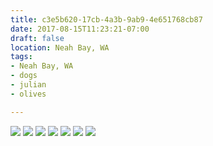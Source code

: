 ```yaml
---
title: c3e5b620-17cb-4a3b-9ab9-4e651768cb87
date: 2017-08-15T11:23:21-07:00
draft: false
location: Neah Bay, WA
tags:
- Neah Bay, WA
- dogs
- julian
- olives

---
```



![](https://d17enza3bfujl8.cloudfront.net/DSCF8138.jpg)
![](https://d17enza3bfujl8.cloudfront.net/DSCF8198.jpg)
![](https://d17enza3bfujl8.cloudfront.net/DSCF8143.jpg)
![](https://d17enza3bfujl8.cloudfront.net/DSCF8152.jpg)
![](https://d17enza3bfujl8.cloudfront.net/DSCF8188.jpg)
![](https://d17enza3bfujl8.cloudfront.net/DSCF8173.jpg)
![](https://d17enza3bfujl8.cloudfront.net/DSCF8214.jpg)


